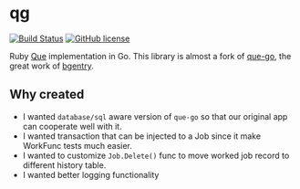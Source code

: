 # qg

[![Build Status](https://travis-ci.org/achiku/qg.svg?branch=master)](https://travis-ci.org/achiku/qg)
[![GitHub license](https://img.shields.io/badge/license-MIT-blue.svg)](https://raw.githubusercontent.com/achiku/qg/master/LICENSE)

Ruby [Que](https://github.com/chanks/que) implementation in Go. This library is almost a fork of [que-go](https://github.com/bgentry/que-go), the great work of [bgentry](https://github.com/bgentry).


## Why created

- I wanted `database/sql` aware version of `que-go` so that our original app can cooperate well with it.
- I wanted transaction that can be injected to a Job since it make WorkFunc tests much easier.
- I wanted to customize `Job.Delete()` func to move worked job record to different history table.
- I wanted better logging functionality

